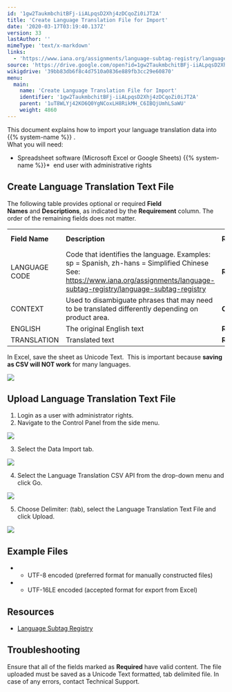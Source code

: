 ```yaml
---
id: '1gw2TaukmbchitBFj-iiALpqsD2Xhj4zDCqoZi0iJT2A'
title: 'Create Language Translation File for Import'
date: '2020-03-17T03:19:40.137Z'
version: 33
lastAuthor: ''
mimeType: 'text/x-markdown'
links:
  - 'https://www.iana.org/assignments/language-subtag-registry/language-subtag-registry'
source: 'https://drive.google.com/open?id=1gw2TaukmbchitBFj-iiALpqsD2Xhj4zDCqoZi0iJT2A'
wikigdrive: '39bb83db6f8c4d7510a0836e889fb3cc29e60870'
menu:
  main:
    name: 'Create Language Translation File for Import'
    identifier: '1gw2TaukmbchitBFj-iiALpqsD2Xhj4zDCqoZi0iJT2A'
    parent: '1uT8WLYj42KO6Q0YgNCoxLH8RikMH_C6IBQjUmhLSaWU'
    weight: 4860
---
```

This document explains how to import your language translation data into  {{% system-name %}} .  
What you will need:
* Spreadsheet software (Microsoft Excel or Google Sheets)
{{% system-name %}}*   end user with administrative rights
  
## Create Language Translation Text File  
  
The following table provides optional or required **Field Names** and **Descriptions**, as indicated by the **Requirement** column. The order of the remaining fields does not matter.


<table>
<tr>
<td><strong>Field Name</strong></td>
<td><strong>Description</strong></td>
<td><strong>Requirement</strong></td>
<td><strong>Column Header Name</strong></td>
</tr>
<tr>
<td>LANGUAGE CODE</td>
<td>Code that identifies the language. Examples: sp = Spanish, zh-hans = Simplified Chinese
See: <a href="https://www.iana.org/assignments/language-subtag-registry/language-subtag-registry">https://www.iana.org/assignments/language-subtag-registry/language-subtag-registry</a></td>
<td><strong>Required</strong></td>
<td>LANGUAGE CODE</td>
</tr>
<tr>
<td>CONTEXT</td>
<td>Used to disambiguate phrases that may need to be translated differently depending on product area.</td>
<td><strong>Optional</strong></td>
<td>CONTEXT</td>
</tr>
<tr>
<td>ENGLISH</td>
<td>The original English text</td>
<td><strong>Required</strong></td>
<td>ENGLISH</td>
</tr>
<tr>
<td>TRANSLATION</td>
<td>Translated text</td>
<td><strong>Required</strong></td>
<td>TRANSLATION</td>
</tr>

</table>

In Excel, save the sheet as Unicode Text.  This is important because **saving as CSV will NOT work** for many languages.
  
![](../create-language-translation-file-for-import.assets/100002010000035A000001EB7DB7BBDA22DC90CF.png)  

  
## Upload Language Translation Text File  

1. Login as a user with administrator rights.
2. Navigate to the Control Panel from the side menu.

  
![](../create-language-translation-file-for-import.assets/10000201000000BC00000116A7BD67E0C474E6E6.png)  


3. Select the Data Import tab.

  
![](../create-language-translation-file-for-import.assets/10000201000001100000006549C20A8099BBAE2C.png)  


4. Select the Language Translation CSV API from the drop-down menu and click Go.

  
![](../create-language-translation-file-for-import.assets/1000020100000186000000AB01EF93204CD6B60B.png)  


5. Choose Delimiter: (tab), select the Language Translation Text File and click Upload.
  
![](../create-language-translation-file-for-import.assets/1000020100000343000001AADF058A603ACD0197.png)  


  
## Example Files  

* - UTF-8 encoded (preferred format for manually constructed files)
* - UTF-16LE encoded (accepted format for export from Excel)
  
## Resources  

* [Language Subtag Registry](https://www.iana.org/assignments/language-subtag-registry/language-subtag-registry)
  
## Troubleshooting  
  
Ensure that all of the fields marked as **Required** have valid content. The file uploaded must be saved as a Unicode Text formatted, tab delimited file. In case of any errors, contact Technical Support.
